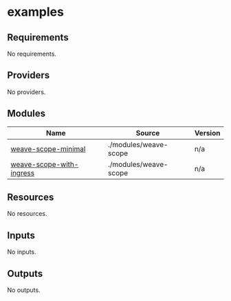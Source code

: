 # examples

<!-- BEGINNING OF PRE-COMMIT-TERRAFORM DOCS HOOK -->
## Requirements

No requirements.

## Providers

No providers.

## Modules

| Name | Source | Version |
|------|--------|---------|
| <a name="module_weave-scope-minimal"></a> [weave-scope-minimal](#module\_weave-scope-minimal) | ./modules/weave-scope | n/a |
| <a name="module_weave-scope-with-ingress"></a> [weave-scope-with-ingress](#module\_weave-scope-with-ingress) | ./modules/weave-scope | n/a |

## Resources

No resources.

## Inputs

No inputs.

## Outputs

No outputs.
<!-- END OF PRE-COMMIT-TERRAFORM DOCS HOOK -->
